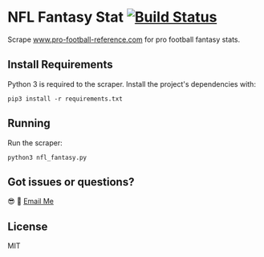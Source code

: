 # NFL Fantasy Stat [![Build Status](https://travis-ci.org/0xnu/nfl-fantasy.svg?branch=master)](https://travis-ci.org/0xnu/nfl-fantasy)

Scrape www.pro-football-reference.com for pro football fantasy stats.

## Install Requirements

Python 3 is required to the scraper. Install the project's dependencies with:

```shell
pip3 install -r requirements.txt
```

## Running

Run the scraper:

```shell
python3 nfl_fantasy.py
```

## Got issues or questions?

:sunglasses: :wave: [Email Me](mailto:oketunjifinbarrs@gmail.com)

## License

MIT